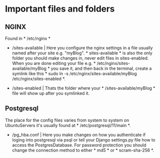 # Important files and folders

## NGINX

Found in * /etc/nginx * 

- /sites-available | Here you configure the nginx settings in a file usually named after your site e.g. "myBlog". * sites-available * is also the only folder you should make changes in, never edit files in sites-enabled. When you are done editing your file e.g. * /etc/nginx/sites-available/myBlog * you save it, and then back in the terminal, create a symlink like this * sudo ln -s /etc/nginx/sites-available/myBlog /etc/nginx/sites-enabled *.

- /sites-enabled | Thats the folder where your * /sites-available/myBlog * file will show up after you symlinked it.

## Postgresql

The place for the config files varies from system to system on UbuntuServers it's usually found at * /etc/postgresql/11/main *.

- /pg_hba.conf | Here you make changes on how you authenticate if loging into postgresql via psql or tell your Django settings.py file how to access the PostgresDatabase. For password protection you should change the connection method to either * md5 * or * scram-sha-256 *.
